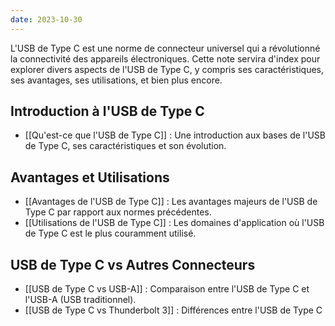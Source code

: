 ```yaml
---
date: 2023-10-30
---
```


L'USB de Type C est une norme de connecteur universel qui a révolutionné la connectivité des appareils électroniques. Cette note servira d'index pour explorer divers aspects de l'USB de Type C, y compris ses caractéristiques, ses avantages, ses utilisations, et bien plus encore.

## Introduction à l'USB de Type C

- [[Qu'est-ce que l'USB de Type C]] : Une introduction aux bases de l'USB de Type C, ses caractéristiques et son évolution.

## Avantages et Utilisations

- [[Avantages de l'USB de Type C]] : Les avantages majeurs de l'USB de Type C par rapport aux normes précédentes.
- [[Utilisations de l'USB de Type C]] : Les domaines d'application où l'USB de Type C est le plus couramment utilisé.

## USB de Type C vs Autres Connecteurs

- [[USB de Type C vs USB-A]] : Comparaison entre l'USB de Type C et l'USB-A (USB traditionnel).
- [[USB de Type C vs Thunderbolt 3]] : Différences entre l'USB de Type C
